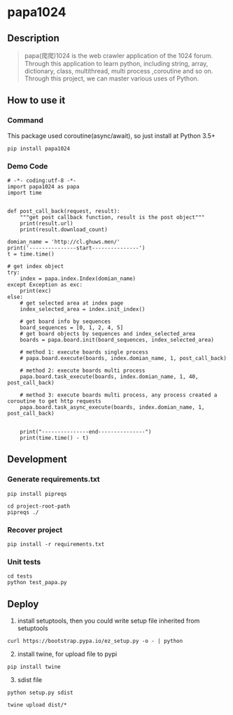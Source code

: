 # papa1024

## Description
> papa(爬爬)1024 is the web crawler application of the 1024 forum.
Through this application to learn python, including  string, array, dictionary, class, multithread, multi process ,coroutine and so on. Through this project, we can master various uses of Python.


## How to use it

### Command

This package used coroutine(async/await), so just install at Python 3.5+
```
pip install papa1024
```

### Demo Code
```
# -*- coding:utf-8 -*-
import papa1024 as papa
import time


def post_call_back(request, result):
    """get post callback function, result is the post object"""
    print(result.url)
    print(result.download_count)

domian_name = 'http://cl.ghuws.men/'
print('---------------start---------------')
t = time.time()

# get index object
try:
    index = papa.index.Index(domian_name)
except Exception as exc:
    print(exc)
else:
    # get selected area at index page
    index_selected_area = index.init_index()

    # get board info by sequences
    board_sequences = [0, 1, 2, 4, 5]
    # get board objects by sequences and index_selected_area
    boards = papa.board.init(board_sequences, index_selected_area)

    # method 1: execute boards single process
    # papa.board.execute(boards, index.domian_name, 1, post_call_back)

    # method 2: execute boards multi process
    papa.board.task_execute(boards, index.domian_name, 1, 40, post_call_back)

    # method 3: execute boards multi process, any process created a coroutine to get http requests
    papa.board.task_async_execute(boards, index.domian_name, 1, post_call_back)


    print("---------------end---------------")
    print(time.time() - t)
```


## Development

### Generate requirements.txt
```
pip install pipreqs

cd project-root-path
pipreqs ./
```

### Recover project
```
pip install -r requirements.txt
```


### Unit tests

```
cd tests
python test_papa.py 
```

## Deploy
1. install setuptools, then you could write setup file inherited from setuptools
```
curl https://bootstrap.pypa.io/ez_setup.py -o - | python
```
2. install twine, for upload file to pypi
```
pip install twine
```
3. sdist file
```
python setup.py sdist

twine upload dist/*
```

